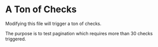 # A Ton of Checks

Modifying this file will trigger a ton of checks.

The purpose is to test pagination which requires more than 30 checks triggered.

<!--
    Random content for testing: test10
-->
